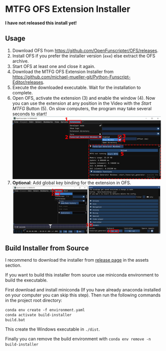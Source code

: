 # MTFG OFS Extension Installer

**I have not released this install yet!**

## Usage

1. Download OFS from https://github.com/OpenFunscripter/OFS/releases.
2. Install OFS if you prefer the installer version (`exe`) else extract the OFS archive.
3. Start OFS at least one and close it again.
4. Download the MTFG OFS Extension Installer from https://github.com/michael-mueller-git/Python-Funscript-Editor/releases.
5. Execute the downloaded executable. Wait for the installation to complete.
6. Open OFS, activate the extension (3) and enable the window (4). Now you can use the extension at any position in the Video with the _Start MTFG_ Button (5). On slow computers, the program may take several seconds to start!
   <br> ![Activate Extension](./docs/ofs_extension_02.jpg)
7. **Optional**: Add global key binding for the extension in OFS.
   <br> ![Assign an Shortcut](./docs/ofs_extension_03.jpg)

## Build Installer from Source

I recommend to download the installer from [release page](https://github.com/michael-mueller-git/Python-Funscript-Editor/releases) in the assets section.

If you want to build this installer from source use miniconda environment to build the executable.

First download and install miniconda (If you have already anaconda installed on your computer you can skip this step). Then run the following commands in the project root directory:

```
conda env create -f environment.yaml
conda activate build-installer
build.bat
```

This create the Windows executable in `./dist`.

Finally you can remove the build environment with `conda env remove -n build-installer`
